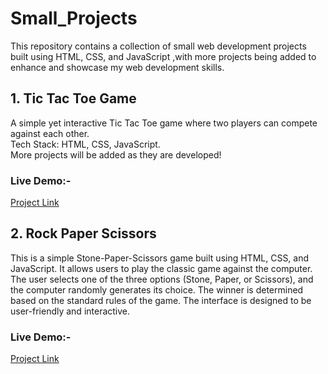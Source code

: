 # Small_Projects
This repository contains a collection of small web development projects built using HTML, CSS, and JavaScript ,with more projects being added to enhance and showcase my web development skills.


## 1. Tic Tac Toe Game
A simple yet interactive Tic Tac Toe game where two players can compete against each other. 
<br>Tech Stack: HTML, CSS, JavaScript.<br>More projects will be added as they are developed!

### Live Demo:-
[Project Link](https://tic-tac-toe-ayushfand.netlify.app/)

## 2. Rock Paper Scissors
This is a simple Stone-Paper-Scissors game built using HTML, CSS, and JavaScript. It allows users to play the classic game against the computer. The user selects one of the three options (Stone, Paper, or Scissors), and the computer randomly generates its choice. The winner is determined based on the standard rules of the game. The interface is designed to be user-friendly and interactive.

### Live Demo:-
[Project Link](https://stone-paper-scissors-ayushfand.netlify.app/)
